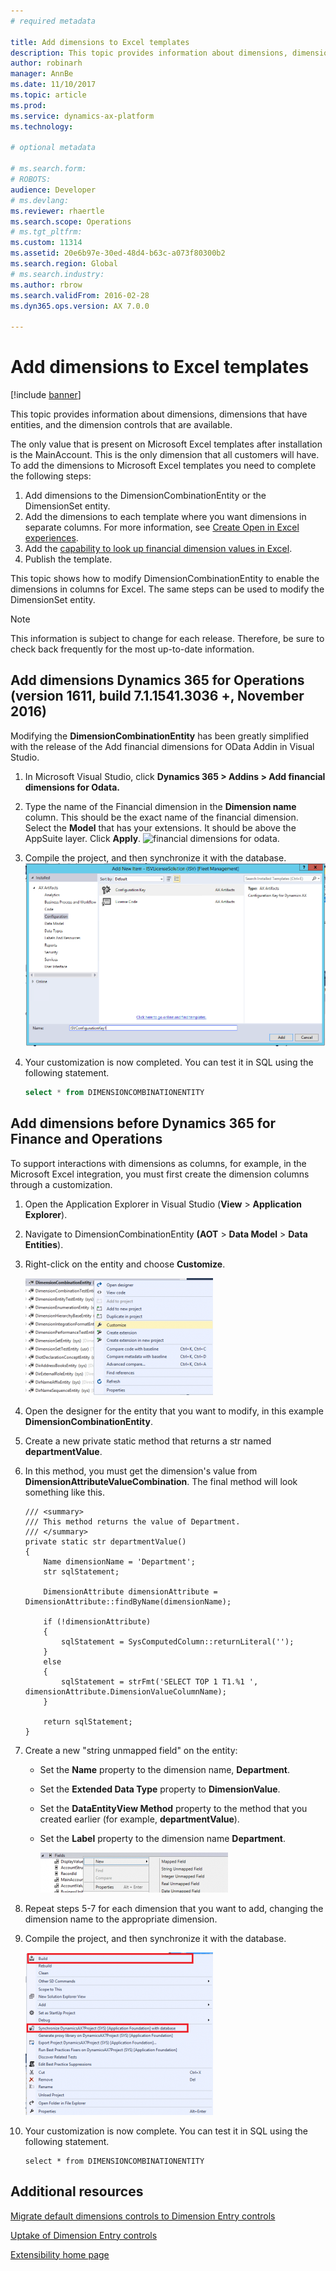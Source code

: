 ```yaml
---
# required metadata

title: Add dimensions to Excel templates
description: This topic provides information about dimensions, dimensions that have entities, and the dimension controls that are available.
author: robinarh
manager: AnnBe
ms.date: 11/10/2017
ms.topic: article
ms.prod: 
ms.service: dynamics-ax-platform
ms.technology: 

# optional metadata

# ms.search.form: 
# ROBOTS: 
audience: Developer
# ms.devlang: 
ms.reviewer: rhaertle
ms.search.scope: Operations
# ms.tgt_pltfrm: 
ms.custom: 11314
ms.assetid: 20e6b97e-30ed-48d4-b63c-a073f80300b2
ms.search.region: Global
# ms.search.industry: 
ms.author: rbrow
ms.search.validFrom: 2016-02-28
ms.dyn365.ops.version: AX 7.0.0

---
```


# Add dimensions to Excel templates

[!include [banner](../includes/banner.md)]

This topic provides information about dimensions, dimensions that have entities, and the dimension controls that are available.

The only value that is present on Microsoft Excel templates after installation is the MainAccount. This is the only dimension that all customers will have. To add the dimensions to Microsoft Excel templates you need to complete the following steps:

1.  Add dimensions to the DimensionCombinationEntity or the DimensionSet entity.
2.  Add the dimensions to each template where you want dimensions in separate columns. For more information, see [Create Open in Excel experiences](../office-integration/office-integration-edit-excel.md).
3. Add the [capability to look up financial dimension values in Excel](add-dimensions-excel-templates.md).
3.  Publish the template.

This topic shows how to modify DimensionCombinationEntity to enable the dimensions in columns for Excel. The same steps can be used to modify the DimensionSet entity. 

> [!NOTE]
> This information is subject to change for each release. Therefore, be sure to check back frequently for the most up-to-date information.

## Add dimensions Dynamics 365 for Operations (version 1611, build 7.1.1541.3036 +, November 2016)

Modifying the **DimensionCombinationEntity** has been greatly simplified with the release of the Add financial dimensions for OData Addin in Visual Studio.

1. In Microsoft Visual Studio, click **Dynamics 365 > Addins > Add financial dimensions for Odata.**
2. Type the name of the Financial dimension in the **Dimension name** column. This should be the exact name of the financial dimension. Select the **Model** that has your extensions. It should be above the AppSuite layer. Click **Apply**. 
    ![financial dimensions for odata](financial-dimensions-odata.png).
3. Compile the project, and then synchronize it with the database.
    ![8](./media/8.png)
4. Your customization is now completed. You can test it in SQL using the following statement.

    ```Sql
    select * from DIMENSIONCOMBINATIONENTITY 
    ```

## Add dimensions  before Dynamics 365 for Finance and Operations
To support interactions with dimensions as columns, for example, in the Microsoft Excel integration, you must first create the dimension columns through a customization. 

1. Open the Application Explorer in Visual Studio (**View** &gt; **Application Explorer**). 
2. Navigate to DimensionCombinationEntity **(AOT** &gt; **Data Model** &gt; **Data Entities**). 
3. Right-click on the entity and choose **Customize**. 

    [![5](./media/5-300x187.png)](./media/5.png)

4. Open the designer for the entity that you want to modify, in this example **DimensionCombinationEntity**. 
5. Create a new private static method that returns a str named **departmentValue**. 
6. In this method, you must get the dimension's value from **DimensionAttributeValueCombination**. The final method will look something like this.

    ```
    /// <summary>
    /// This method returns the value of Department.
    /// </summary>
    private static str departmentValue()
    {     
        Name dimensionName = 'Department';
        str sqlStatement;

        DimensionAttribute dimensionAttribute = DimensionAttribute::findByName(dimensionName);

        if (!dimensionAttribute)
        {
            sqlStatement = SysComputedColumn::returnLiteral('');
        }
        else
        {
            sqlStatement = strFmt('SELECT TOP 1 T1.%1 ', dimensionAttribute.DimensionValueColumnName);
        }

        return sqlStatement;
    }
    ```

7. Create a new "string unmapped field" on the entity:

   - Set the **Name** property to the dimension name, **Department**.
   - Set the **Extended Data Type** property to **DimensionValue**.
   - Set the **DataEntityView Method** property to the method that you created earlier (for example, **departmentValue**).
   - Set the **Label** property to the dimension name **Department**.

     [![6](./media/6-300x64.png)](./media/6.png)

8. Repeat steps 5-7 for each dimension that you want to add, changing the dimension name to the appropriate dimension. 
9. Compile the project, and then synchronize it with the database. 

    [![8](./media/8-300x260.png)](./media/8.png)

10. Your customization is now complete. You can test it in SQL using the following statement.

    ```
    select * from DIMENSIONCOMBINATIONENTITY
    ```


## Additional resources

[Migrate default dimensions controls to Dimension Entry controls](dimension-entry-control-migration.md)

[Uptake of Dimension Entry controls](dimension-entry-control-uptake.md)

[Extensibility home page](../extensibility/extensibility-home-page.md)




